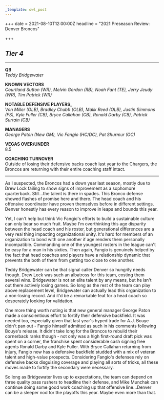 ```yaml
---
_template: owl_post
---
```



+++
date = 2021-08-10T12:00:00Z
headline = "2021 Preseason Review: Denver Broncos"

+++
## _Tier 4_

***

**QB**  
_Teddy Bridgewater_

**KNOWN VECTORS**  
_Courtland Sutton (WR), Melvin Gordon (RB), Noah Fant (TE), Jerry Jeudy (WR), Tim Patrick (WR)_

**NOTABLE DEFENSIVE PLAYERS**_  
_Von Miller (OLB), Bradley Chubb (OLB), Malik Reed (OLB), Justin Simmons (FS), Kyle Fuller (CB), Bryce Callahan (CB), Ronald Darby (CB), Patrick Surtain (CB)_

**MANAGERS**  
_George Paton (New GM), Vic Fangio (HC/DC), Pat Shurmur (OC)_

**VEGAS OVER/UNDER**  
8\.5

**COACHING TURNOVER**  
Outside of losing their defensive backs coach last year to the Chargers, the Broncos are returning with their entire coaching staff intact.

***

As I suspected, the Broncos had a down year last season, mostly due to Drew Lock failing to show signs of improvement as a sophomore quarterback. Still...the talent is there in spades. This Bronco defense showed flashes of promise here and there. The head coach and his offensive coordinator have proven themselves before in different settings. Denver honestly has every reason to improve in leaps and bounds this year.

Yet, I can't help but think Vic Fangio's efforts to build a sustainable culture can only bear so much fruit. Maybe I'm overthinking this age disparity between the head coach and his roster, but generational differences are a very real thing impacting organizational unity. It's hard for members of an organization to bond with one another if age renders them personally incompatible. Commanding one of the youngest rosters in the league can't be easy for a man in his sixties. Then again, Fangio is genuinely helped by the fact that head coaches and players have a relationship dynamic that prevents the both of them from getting too close to one another.

Teddy Bridgewater can be that signal caller Denver so hungrily needs though. Drew Lock was such an albatross for this team, costing them several wins. Bridgewater is not an elite talent by any means, but he isn't out there actively losing games. So long as the rest of the team can play above replacement level, Bridgewater can actually lead this organization to a non-losing record. And it'd be a remarkable feat for a head coach so desperately looking for validation.

One more thing worth noting is that new general manager George Paton made a conscientious effort to fortify their defensive backfield. It was needed too, especially given that last year's hyped trade for A.J. Bouye didn't pan out - Fangio himself admitted as such in his comments following Bouye's release. It didn't take long for the Broncos to rebuild their cornerback ranks though - not only was a high first-round draft pick was spent on a corner, the franchise spent considerable cash signing free agents Ronald Darby and Kyle Fuller. With Bryce Callahan returning from injury, Fangio now has a defensive backfield studded with a mix of veteran talent and high-value prospects. Considering Fangio's defenses rely on defensive backs disguising coverage and playing all sorts of tricks, all these moves made to fortify the secondary were necessary.

So long as Bridgewater lives up to expectations, the team can depend on three quality pass rushers to headline their defense, and Mike Munchak can continue doing some good work coaching up that offensive line...Denver can be a sleeper nod for the playoffs this year. Maybe even more than that.
